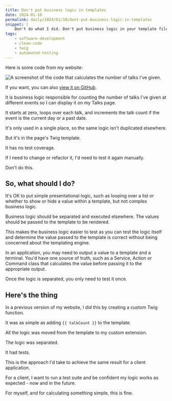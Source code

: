 ```yaml
---
title: Don't put business logic in templates
date: 2024-01-10
permalink: daily/2024/01/10/dont-put-business-logic-in-templates
snippet: |
    Don't do what I did. Don't put business logic in your template files.
tags:
    - software-development
    - clean-code
    - twig
    - automated-testing
---
```


Here is some code from my website:

![A screenshot of the code that calculates the number of talks I've given.]({{site.url}}/assets/images/talk-count-code.png)

If you want, you can also [view it on GitHub](https://raw.githubusercontent.com/opdavies/oliverdavies.uk/main/source/_pages/presentations.md).

It is business logic responsible for counting the number of talks I've given at different events so I can display it on my Talks page.

It starts at zero, loops over each talk, and increments the talk count if the event is the current day or a past date.

It's only used in a single place, so the same logic isn't duplicated elsewhere.

But it's in the page's Twig template.

It has no test coverage.

If I need to change or refactor it, I'd need to test it again manually.

Don't do this.

## So, what should I do?

It's OK to put simple presentational logic, such as looping over a list or whether to show or hide a value within a template, but not complex business logic.

Business logic should be separated and executed elsewhere. The values should be passed to the template to be rendered.

This makes the business logic easier to test as you can test the logic itself and determine the value passed to the template is correct without being concerned about the templating engine.

In an application, you may need to output a value to a template and a terminal. You'd have one source of truth, such as a Service, Action or Command class that calculates the value before passing it to the appropriate output.

Once the logic is separated, you only need to test it once.

## Here's the thing

In a previous version of my website, I did this by creating a custom Twig function.

It was as simple as adding `{{ talkCount }}` to the template.

All the logic was moved from the template to my custom extension.

The logic was separated.

It had tests.

This is the approach I'd take to achieve the same result for a client application.

For a client, I want to run a test suite and be confident my logic works as expected - now and in the future.

For myself, and for calculating something simple, this is fine.

